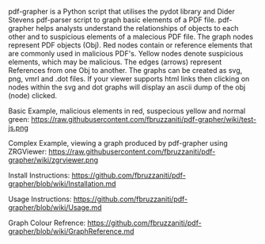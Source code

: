 pdf-grapher is a Python script that utilises the pydot library and Dider Stevens pdf-parser script to graph basic elements of a PDF file. pdf-grapher helps analysts understand the relationships of objects to each other and to suspicious elements of a malecious PDF file. The graph nodes represent PDF objects (Obj). Red nodes contain or reference elements that are commonly used in malicious PDF's. Yellow nodes denote suspicious elements, which may be malicious. The edges (arrows) represent References from one Obj to another. The graphs can be created as svg, png, vmrl and .dot files. If your viewer supports html links then clicking on nodes within the svg and dot graphs will display an ascii dump of the obj (node) clicked.

Basic Example, malicious elements in red, suspecious yellow and normal green:
https://raw.githubusercontent.com/fbruzzaniti/pdf-grapher/wiki/test-js.png

Complex Example, viewing a graph produced by pdf-grapher using ZRGViewer:
https://raw.githubusercontent.com/fbruzzaniti/pdf-grapher/wiki/zgrviewer.png

Install Instructions:
https://github.com/fbruzzaniti/pdf-grapher/blob/wiki/Installation.md

Usage Instructions:
https://github.com/fbruzzaniti/pdf-grapher/blob/wiki/Usage.md

Graph Colour Refrence:
https://github.com/fbruzzaniti/pdf-grapher/blob/wiki/GraphReference.md

